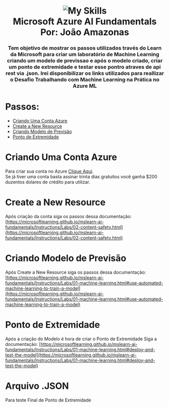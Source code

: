 # <center>![My Skills](https://skillicons.dev/icons?i=azure)  <center> Microsoft Azure AI Fundamentals  <center> Por: João Amazonas 

<h3 align="center">Tem objetivo de mostrar os passos utilizados través do Learn da Microsoft para criar um laboratório de Machine Learning criando um modelo de previssao e após o modelo criado, criar um ponto de extremidade e testar esse pontro atraves de api rest via .json. Irei disponibilizar os links utilizados para reallizar o Desafio Trabalhando com Machine Learning na Prática no Azure ML</h3>

# Passos:
- [Criando Uma Conta Azure](#Criando-Conta-Exure)
- [Create a New Resource](#Criando-Resource)
- [Criando Modelo de Previsão](#Modelo-Previsao)
- [Ponto de Extremidade](#Ponto-Extremidade)

# Criando Uma Conta Azure 
Para criar sua conta no Azure [Clique Aqui](https://azure.microsoft.com/pt-br/free/#all-free-services).  
Se já tiver uma conta basta assinar trinta dias gratuitos você ganha $200 duzentos dolares de crédito para utilizar.

# Create a New Resource
Após criação da conta siga os passos dessa documentação:   [https://microsoftlearning.github.io/mslearn-ai-fundamentals/Instructions/Labs/02-content-safety.html](https://microsoftlearning.github.io/mslearn-ai-fundamentals/Instructions/Labs/02-content-safety.html)

# Criando Modelo de Previsão
Após Create a New Resource siga os passos dessa documentação:   [https://microsoftlearning.github.io/mslearn-ai-fundamentals/Instructions/Labs/01-machine-learning.html#use-automated-machine-learning-to-train-a-model](https://microsoftlearning.github.io/mslearn-ai-fundamentals/Instructions/Labs/01-machine-learning.html#use-automated-machine-learning-to-train-a-model)

# Ponto de Extremidade
Após a criação do Modelo é hora de criar o Ponto de Extremidade Siga a documentação:   [https://microsoftlearning.github.io/mslearn-ai-fundamentals/Instructions/Labs/01-machine-learning.html#deploy-and-test-the-model](https://microsoftlearning.github.io/mslearn-ai-fundamentals/Instructions/Labs/01-machine-learning.html#deploy-and-test-the-model)


# Arquivo .JSON 
Para teste Final de Ponto de Extremidade
